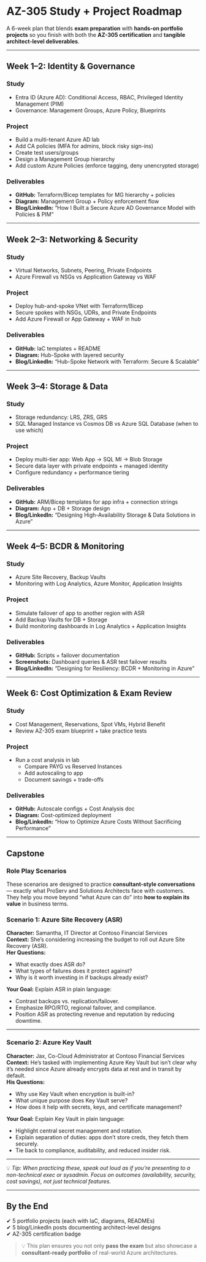 # AZ-305 Study + Project Roadmap

A 6-week plan that blends **exam preparation** with **hands-on portfolio projects** so you finish with both the **AZ-305 certification** and **tangible architect-level deliverables**.

---

## Week 1–2: Identity & Governance

### Study
- Entra ID (Azure AD): Conditional Access, RBAC, Privileged Identity Management (PIM)  
- Governance: Management Groups, Azure Policy, Blueprints  

### Project
- Build a multi-tenant Azure AD lab  
- Add CA policies (MFA for admins, block risky sign-ins)  
- Create test users/groups  
- Design a Management Group hierarchy  
- Add custom Azure Policies (enforce tagging, deny unencrypted storage)  

### Deliverables
- **GitHub:** Terraform/Bicep templates for MG hierarchy + policies  
- **Diagram:** Management Group + Policy enforcement flow  
- **Blog/LinkedIn:** “How I Built a Secure Azure AD Governance Model with Policies & PIM”  

---

## Week 2–3: Networking & Security

### Study
- Virtual Networks, Subnets, Peering, Private Endpoints  
- Azure Firewall vs NSGs vs Application Gateway vs WAF  

### Project
- Deploy hub-and-spoke VNet with Terraform/Bicep  
- Secure spokes with NSGs, UDRs, and Private Endpoints  
- Add Azure Firewall or App Gateway + WAF in hub  

### Deliverables
- **GitHub:** IaC templates + README  
- **Diagram:** Hub-Spoke with layered security  
- **Blog/LinkedIn:** “Hub-Spoke Network with Terraform: Secure & Scalable”  

---

## Week 3–4: Storage & Data

### Study
- Storage redundancy: LRS, ZRS, GRS  
- SQL Managed Instance vs Cosmos DB vs Azure SQL Database (when to use which)  

### Project
- Deploy multi-tier app: Web App → SQL MI → Blob Storage  
- Secure data layer with private endpoints + managed identity  
- Configure redundancy + performance tiering  

### Deliverables
- **GitHub:** ARM/Bicep templates for app infra + connection strings  
- **Diagram:** App + DB + Storage design  
- **Blog/LinkedIn:** “Designing High-Availability Storage & Data Solutions in Azure”  

---

## Week 4–5: BCDR & Monitoring

### Study
- Azure Site Recovery, Backup Vaults  
- Monitoring with Log Analytics, Azure Monitor, Application Insights  

### Project
- Simulate failover of app to another region with ASR  
- Add Backup Vaults for DB + Storage  
- Build monitoring dashboards in Log Analytics + Application Insights  

### Deliverables
- **GitHub:** Scripts + failover documentation  
- **Screenshots:** Dashboard queries & ASR test failover results  
- **Blog/LinkedIn:** “Designing for Resiliency: BCDR + Monitoring in Azure”  

---

## Week 6: Cost Optimization & Exam Review

### Study
- Cost Management, Reservations, Spot VMs, Hybrid Benefit  
- Review AZ-305 exam blueprint + take practice tests  

### Project
- Run a cost analysis in lab  
  - Compare PAYG vs Reserved Instances  
  - Add autoscaling to app  
  - Document savings + trade-offs  

### Deliverables
- **GitHub:** Autoscale configs + Cost Analysis doc  
- **Diagram:** Cost-optimized deployment  
- **Blog/LinkedIn:** “How to Optimize Azure Costs Without Sacrificing Performance”  

---
## Capstone

### Role Play Scenarios

These scenarios are designed to practice **consultant-style conversations** — exactly what ProServ and Solutions Architects face with customers.  
They help you move beyond “what Azure can do” into **how to explain its value** in business terms.  

### Scenario 1: Azure Site Recovery (ASR)
**Character:** Samantha, IT Director at Contoso Financial Services  
**Context:** She’s considering increasing the budget to roll out Azure Site Recovery (ASR).  
**Her Questions:**  
- What exactly does ASR do?  
- What types of failures does it protect against?  
- Why is it worth investing in if backups already exist?  

**Your Goal:** Explain ASR in plain language:  
- Contrast backups vs. replication/failover.  
- Emphasize RPO/RTO, regional failover, and compliance.  
- Position ASR as protecting revenue and reputation by reducing downtime.  

---

### Scenario 2: Azure Key Vault
**Character:** Jax, Co-Cloud Administrator at Contoso Financial Services  
**Context:** He’s tasked with implementing Azure Key Vault but isn’t clear why it’s needed since Azure already encrypts data at rest and in transit by default.  
**His Questions:**  
- Why use Key Vault when encryption is built-in?  
- What unique purpose does Key Vault serve?  
- How does it help with secrets, keys, and certificate management?  

**Your Goal:** Explain Key Vault in plain language:  
- Highlight central secret management and rotation.  
- Explain separation of duties: apps don’t store creds, they fetch them securely.  
- Tie back to compliance, auditability, and reduced insider risk.  

---

💡 *Tip: When practicing these, speak out loud as if you’re presenting to a non-technical exec or sysadmin. Focus on outcomes (availability, security, cost savings), not just technical features.*


---
## By the End

✔ 5 portfolio projects (each with IaC, diagrams, READMEs)  
✔ 5 blog/LinkedIn posts documenting architect-level designs  
✔ AZ-305 certification badge  

> 💡 This plan ensures you not only **pass the exam** but also showcase a **consultant-ready portfolio** of real-world Azure architectures.
